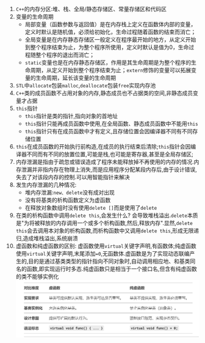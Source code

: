 1. `C++`的内存分区:堆、栈、全局/静态存储区、常量存储区和代码区
2. 变量的生命周期
   * 局部变量（函数参数与返回值）是在内存栈上定义在函数体内部的变量，定义时默认是随机值，必须给初始化，生命过程随着函数的结束而消亡；
   * 全局变量是在内存静态存储区一般定义在程序最开始的地方，从定义开始到整个程序结束为止，为整个程序所使用，定义时默认是值为0，生命过程随整个程序的退出而消亡；
   * `static`变量也是在内存静态存储区，作用是其生命周期是为整个程序的生命周期，从定义开始到整个程序结束为止；`extern`修饰的变量可以拓展变量的生命周期，延长该变量的生命周期
3. `STL`中`allocate`包装`malloc`,`deallocate`包装`free`实现内存池
4. `C++`类的成员函数不占用对象的内存,静态成员也不占据类的空间,非静态成员变量才占据
5. `this`指针
   * `this`指针是类的指针,指向对象的首地址
   * `this`指针只能再成员函数中使用,在全局函数、静态成员函数中不能用`this`
   * `this`指针只有在成员函数中才有定义,且存储位置会因编译器不同有不同存储位置
6. `this`在成员函数的开始执行前构造,在成员的执行结束后清除;`this`指针会因编译器不同而有不同的放置位置,可能是栈,也可能是寄存器,甚至是全局存储区;
7. 内存泄漏是指由于疏忽或错误造成了程序未能释放掉不再使用的内存的情况.内存泄漏并非指内存在物理上消失,而是应用程序分配某段内存后,由于设计错误,失去了对该段内存的控制.可以用智能指针来解决
8. 发生内存泄漏的几种情况:
   * 堆内存泄漏:`new、delete`没有成对出现
   * 没有将基类的析构函数定义为虚函数
   * 在释放对象数组时没有使用`delete []`而是使用了`delete`
9.  在类的析构函数中调用`delete this`,会发生什么?
   会导致堆栈溢出.`delete`本质是"为将被释放的内存调用一个或多个析构函数,然后,释放内存".显然,`delete this`会去调用本对象的析构函数,而析构函数中又调用`delete this`,形成无限递归,造成堆栈溢出,系统崩溃
10. 虚函数和纯虚函数的区别:
   虚函数使用`virtual`关键字声明,有函数体;纯虚函数使用`virtual`关键字声明,末尾添加`=0`,无函数体.虚函数是为了实现动态联编产生的,目的是通过基类类型的指针指向不同对象时,自动调用相应地、和基类同名的函数,即实现运行时多态.纯虚函数只是相当于一个接口名,但含有纯虚函数的类不能够实例化
   ![](../markdown图像集/2025-03-30-21-14-12.png)